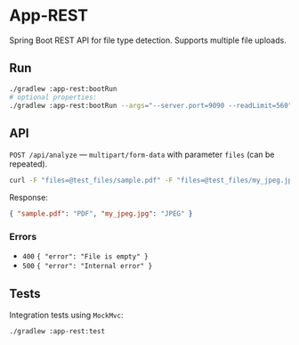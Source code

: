 # App-REST

Spring Boot REST API for file type detection. Supports multiple file uploads.

## Run
```bash
./gradlew :app-rest:bootRun
# optional properties:
./gradlew :app-rest:bootRun --args="--server.port=9090 --readLimit=560"
```

## API
`POST /api/analyze` — `multipart/form-data` with parameter `files` (can be repeated).

```bash
curl -F "files=@test_files/sample.pdf" -F "files=@test_files/my_jpeg.jpg" http://localhost:8080/api/analyze
```
Response:
```json
{ "sample.pdf": "PDF", "my_jpeg.jpg": "JPEG" }
```

### Errors
- `400` `{ "error": "File is empty" }`
- `500` `{ "error": "Internal error" }`

## Tests
Integration tests using `MockMvc`:
```bash
./gradlew :app-rest:test
```
